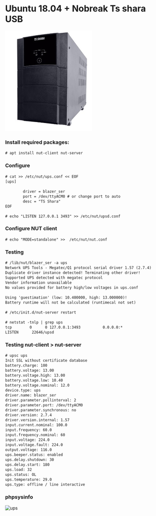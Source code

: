# Ubuntu 18.04 + Nobreak Ts shara USB
![tsshara](https://github.com/joandson19/Monitorar-Nobreak-TSSHARA/blob/master/ts-shara-ups-2200.jpg?raw=true)


### Install required packages:
```
# apt install nut-client nut-server
```

### Configure
```
# cat >> /etc/nut/ups.conf << EOF
[ups]

        driver = blazer_ser
        port = /dev/ttyACM0 # or change port to auto
        desc = "TS Shara"
EOF

# echo "LISTEN 127.0.0.1 3493" >> /etc/nut/upsd.conf
```

### Configure NUT client
```
# echo "MODE=standalone" >>  /etc/nut/nut.conf
```

### Testing
```
# /lib/nut/blazer_ser -a ups
Network UPS Tools - Megatec/Q1 protocol serial driver 1.57 (2.7.4)
Duplicate driver instance detected! Terminating other driver!
Supported UPS detected with megatec protocol
Vendor information unavailable
No values provided for battery high/low voltages in ups.conf

Using 'guestimation' (low: 10.400000, high: 13.000000)!
Battery runtime will not be calculated (runtimecal not set)

# /etc/init.d/nut-server restart

# netstat -tnlp | grep ups
tcp        0      0 127.0.0.1:3493          0.0.0.0:*               LISTEN      22646/upsd
```

### Testing nut-client > nut-server
```
# upsc ups
Init SSL without certificate database
battery.charge: 100
battery.voltage: 13.00
battery.voltage.high: 13.00
battery.voltage.low: 10.40
battery.voltage.nominal: 12.0
device.type: ups
driver.name: blazer_ser
driver.parameter.pollinterval: 2
driver.parameter.port: /dev/ttyACM0
driver.parameter.synchronous: no
driver.version: 2.7.4
driver.version.internal: 1.57
input.current.nominal: 100.0
input.frequency: 60.0
input.frequency.nominal: 60
input.voltage: 224.0
input.voltage.fault: 224.0
output.voltage: 116.0
ups.beeper.status: enabled
ups.delay.shutdown: 30
ups.delay.start: 180
ups.load: 32
ups.status: OL
ups.temperature: 29.0
ups.type: offline / line interactive
```

### phpsysinfo
![ups](https://github.com/rbernardes/tsshara-ubuntu-server/blob/master/ups.png?raw=true)
